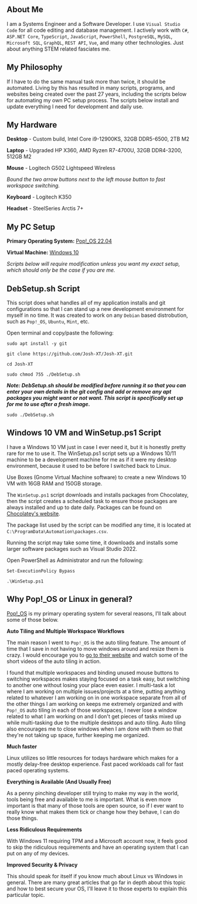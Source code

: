 ## About Me

I am a Systems Engineer and a Software Developer.  I use ``Visual Studio Code`` for all code editing and database management.  I actively work with ``C#``, ``ASP.NET Core``, ``TypeScript``, ``JavaScript``, ``PowerShell``, ``PostgreSQL``, ``MySQL``, ``Microsoft SQL``, ``GraphQL``, ``REST API``, ``Vue``, and many other technologies.  Just about anything STEM related fasciates me.

## My Philosophy

If I have to do the same manual task more than twice, it should be automated.  Living by this has resulted in many scripts, programs, and websites being created over the past 27 years, including the scripts below for automating my own PC setup process. The scripts below install and update everything I need for development and daily use.

## My Hardware

**Desktop** - Custom build, Intel Core i9-12900KS, 32GB DDR5-6500, 2TB M2

**Laptop** - Upgraded HP X360, AMD Ryzen R7-4700U, 32GB DDR4-3200, 512GB M2

**Mouse** - Logitech G502 Lightspeed Wireless 

_Bound the two arrow buttons next to the left mouse button to fast workspace switching._

**Keyboard** - Logitech K350

**Headset** - SteelSeries Arctis 7+

## My PC Setup

**Primary Operating System:** [Pop!_OS 22.04](https://pop.system76.com/)

**Virtual Machine:** [Windows 10](https://www.microsoft.com/en-us/software-download/windows10ISO)

_Scripts below will require modification unless you want my exact setup, which should only be the case if you are me._

## DebSetup.sh Script

This script does what handles all of my application installs and git configurations so that I can stand up a new development environment for myself in no time.  It was created to work on any ``Debian`` based distrobution, such as ``Pop!_OS``, ``Ubuntu``, ``Mint``, etc.

Open terminal and copy/paste the following:

``sudo apt install -y git``

``git clone https://github.com/Josh-XT/Josh-XT.git``

``cd Josh-XT``

``sudo chmod 755 ./DebSetup.sh``

_**Note: DebSetup.sh should be modified before running it so that you can enter your own details in the git config and add or remove any apt packages you might want or not want.  This script is specifically set up for me to use after a fresh image.**_

``sudo ./DebSetup.sh``

## Windows 10 VM and WinSetup.ps1 Script

I have a Windows 10 VM just in case I ever need it, but it is honestly pretty rare for me to use it.  The WinSetup.ps1 script sets up a Windows 10/11 machine to be a development machine for me as if it were my desktop environment, because it used to be before I switched back to Linux.

Use Boxes (Gnome Virtual Machine software) to create a new Windows 10 VM with 16GB RAM and 150GB storage.

The ``WinSetup.ps1`` script downloads and installs packages from Chocolatey, then the script creates a scheduled task to ensure those packages are always installed and up to date daily.  Packages can be found on [Chocolatey's website](https://chocolatey.org).

The package list used by the script can be modified any time, it is located at ``C:\ProgramData\Automation\packages.csv``.

Running the script may take some time, it downloads and installs some larger software packages such as Visual Studio 2022.

Open PowerShell as Administrator and run the following:

``Set-ExecutionPolicy Bypass``

``.\WinSetup.ps1``

## Why Pop!_OS or Linux in general?

[Pop!_OS](https://pop.system76.com/) is my primary operating system for several reasons, I'll talk about some of those below.  

**Auto Tiling and Multiple Workspace Workflows**

The main reason I went to ``Pop!_OS`` is the auto tiling feature.  The amount of time that I save in not having to move windows around and resize them is crazy.  I would encourage you to [go to their website](https://pop.system76.com/) and watch some of the short videos of the auto tiling in action.

I found that multiple workspaces and binding unused mouse buttons to switching workspaces makes staying focused on a task easy, but switching to another one without losing your place even easier.  I multi-task a lot where I am working on multiple issues/projects at a time, putting anything related to whatever I am working on in one workspace separate from all of the other things I am working on keeps me extremely organized and with ``Pop!_OS`` auto tiling in each of those workspaces, I never lose a window related to what I am working on and I don't get pieces of tasks mixed up while multi-tasking due to the multiple desktops and auto tiling.  Auto tiling also encourages me to close windows when I am done with them so that they're not taking up space, further keeping me organized.

**Much faster**

Linux utilizes so little resources for todays hardware which makes for a mostly delay-free desktop experience.  Fast paced workloads call for fast paced operating systems.

**Everything is Available (And Usually Free)**

As a penny pinching developer still trying to make my way in the world, tools being free and available to me is important.  What is even more important is that many of those tools are open source, so if I ever want to really know what makes them tick or change how they behave, I can do those things.

**Less Ridiculous Requirements**

With Windows 11 requiring TPM and a Microsoft account now, it feels good to skip the ridiculous requirements and have an operating system that I can put on any of my devices.

**Improved Security & Privacy**

This should speak for itself if you know much about Linux vs Windows in general.  There are many great articles that go far in depth about this topic and how to best secure your OS, I'll leave it to those experts to explain this particular topic.
